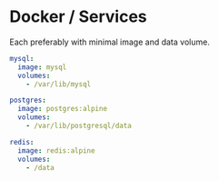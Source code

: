 # Docker / Services

Each preferably with minimal image and data volume.

```yml
mysql:
  image: mysql
  volumes:
    - /var/lib/mysql

postgres:
  image: postgres:alpine
  volumes:
    - /var/lib/postgresql/data

redis:
  image: redis:alpine
  volumes:
    - /data
```
